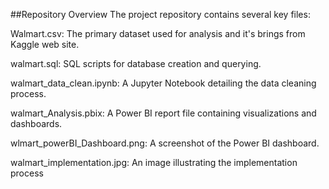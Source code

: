 ##Repository Overview
The project repository contains several key files:

Walmart.csv: The primary dataset used for analysis and it's brings from Kaggle web site.

walmart.sql: SQL scripts for database creation and querying.

walmart_data_clean.ipynb: A Jupyter Notebook detailing the data cleaning process.

walmart_Analysis.pbix: A Power BI report file containing visualizations and dashboards.

wlmart_powerBI_Dashboard.png: A screenshot of the Power BI dashboard.

walmart_implementation.jpg: An image illustrating the implementation process
